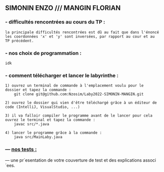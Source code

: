 ## SIMONIN ENZO  ///  MANGIN FLORIAN

### - difficultés rencontrées au cours du TP :
    la principale difficultés rencontrées est dû au fait que dans l'énoncé
    les coordonnées 'x' et 'y' sont inversées, par rapport au cour et au TP précédent.

### - nos choix de programmation :
    idk

### - comment télécharger et lancer le labyrinthe :
    1) ouvrez un terminal de commande à l'emplacement voulu pour le dossier et tapez la commande :
        git clone git@github.com:Nzosim/Laby2022-SIMONIN-MANGIN.git

    2) ouvrez le dossier qui vien d'être téléchargé grâce à un éditeur de code (IntelliJ, VisualStudio, ...)

    3) il va falloir compiler le programme avant de le lancer pour cela ouvrez le terminal et tapez la commande :
        javac src/*.java
    
    4) lancer le programme grâce à la commande :
        java src/MainLaby.java

### — [nos tests :](https://github.com/Nzosim/Laby2022-SIMONIN-MANGIN/blob/main/test/LabyrintheTest.java)
 
— une pr´esentation de votre couverture de test et des explications associ´ees.
